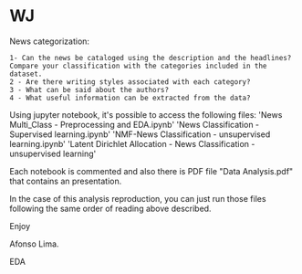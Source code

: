 # WJ

News categorization:

	1- Can the news be cataloged using the description and the headlines? Compare your classification with the categories included in the dataset.
    2 - Are there writing styles associated with each category?
    3 - What can be said about the authors?
    4 - What useful information can be extracted from the data?


Using jupyter notebook, it's possible to access the following files:
'News Multi_Class - Preprocessing and EDA.ipynb'
'News Classification - Supervised learning.ipynb'
'NMF-News Classification - unsupervised learning.ipynb'
'Latent Dirichlet Allocation - News Classification - unsupervised learning'

Each notebook is commented and also there is PDF file "Data Analysis.pdf" that contains an presentation.

In the case of this analysis reproduction, you can just run those files following the same order of reading above described.

Enjoy 

Afonso Lima.

EDA
